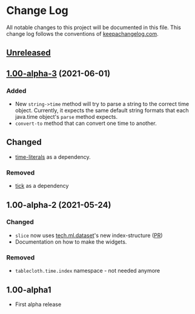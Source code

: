 # Change Log
All notable changes to this project will be documented in this file. This change log follows the conventions of [keepachangelog.com](http://keepachangelog.com/).

## [Unreleased]

## [1.00-alpha-3] (2021-06-01)
### Added
- New `string->time` method will try to parse a string to the correct
  time object. Currently, it expects the same default string formats
  that each java.time object's `parse` method expects.
- `convert-to` method that can convert one time to another.

## Changed
- [time-literals](https://github.com/henryw374/time-literals) as a
  dependency.

### Removed
- [tick](https://github.com/juxt/tick) as a dependency

## 1.00-alpha-2 (2021-05-24)
### Changed
- `slice` now uses [tech.ml.dataset](https://github.com/techascent/tech.ml.dataset)'s new index-structure ([PR](https://github.com/techascent/tech.ml.dataset/pull/214))
- Documentation on how to make the widgets.

### Removed
- `tablecloth.time.index` namespace - not needed anymore

## 1.00-alpha1
- First alpha release

[Unreleased]: https://github.com/scicloj/tablecloth.time/compare/1.00-alpha-3...HEAD
[1.00-alpha-3]: https://github.com/scicloj/tablecloth.time/compare/1.00-alpha-2...1.00-alpha3
